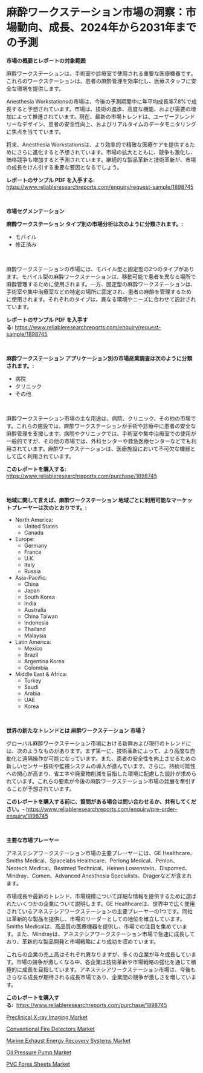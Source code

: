 <p><h1>麻酔ワークステーション市場の洞察：市場動向、成長、2024年から2031年までの予測</h1></p><p><strong>市場の概要とレポートの対象範囲</strong></p>
<p><p>麻酔ワークステーションは、手術室や診療室で使用される重要な医療機器です。これらのワークステーションは、患者の麻酔管理を効率化し、医療スタッフに安全な環境を提供します。</p><p>Anesthesia Workstationsの市場は、今後の予測期間中に年平均成長率7.8%で成長すると予想されています。市場は、技術の進歩、高度な機能、および需要の増加によって推進されています。現在、最新の市場トレンドは、ユーザーフレンドリーなデザイン、患者の安全性向上、およびリアルタイムのデータモニタリングに焦点を当てています。</p><p>将来、Anesthesia Workstationsは、より効率的で精確な医療ケアを提供するためにさらに進化すると予想されています。市場の拡大とともに、競争も激化し、価格競争も増加すると予測されています。継続的な製品革新と技術革新が、市場の成長をけん引する重要な要因となるでしょう。</p></p>
<p><strong>レポートのサンプル PDF を入手する:</strong> <a href="https://www.reliableresearchreports.com/enquiry/request-sample/1898745">https://www.reliableresearchreports.com/enquiry/request-sample/1898745</a></p>
<p>&nbsp;</p>
<p><strong>市場セグメンテーション</strong></p>
<p><strong>麻酔ワークステーション タイプ別の市場分析は次のように分類されます。:</strong></p>
<p><ul><li>モバイル</li><li>修正済み</li></ul></p>
<p>&nbsp;</p>
<p><p>麻酔ワークステーションの市場には、モバイル型と固定型の2つのタイプがあります。モバイル型の麻酔ワークステーションは、移動可能で患者を異なる場所で麻酔管理するために使用されます。一方、固定型の麻酔ワークステーションは、手術室や集中治療室などの特定の場所に固定され、患者の麻酔を管理するために使用されます。それぞれのタイプは、異なる環境やニーズに合わせて設計されています。</p></p>
<p><strong>レポートのサンプル PDF を入手する:</strong>&nbsp;<a href="https://www.reliableresearchreports.com/enquiry/request-sample/1898745">https://www.reliableresearchreports.com/enquiry/request-sample/1898745</a></p>
<p>&nbsp;</p>
<p><strong> 麻酔ワークステーション アプリケーション別の市場産業調査は次のように分類されます。:</strong></p>
<p><ul><li>病院</li><li>クリニック</li><li>その他</li></ul></p>
<p>&nbsp;</p>
<p><p>麻酔ワークステーション市場の主な用途は、病院、クリニック、その他の市場です。これらの施設では、麻酔ワークステーションが手術や診療中に患者の安全な麻酔管理を支援します。病院やクリニックでは、手術室や集中治療室での使用が一般的ですが、その他の市場では、外科センターや救急医療センターなどでも利用されています。麻酔ワークステーションは、医療施設において不可欠な機器として広く利用されています。</p></p>
<p><strong>このレポートを購入する:</strong>&nbsp; <a href="https://www.reliableresearchreports.com/purchase/1898745">https://www.reliableresearchreports.com/purchase/1898745</a></p>
<p>&nbsp;</p>
<p><strong>地域に関して言えば、麻酔ワークステーション 地域ごとに利用可能なマーケットプレーヤーは次のとおりです。:</strong></p>
<p><ul>
    <li>
        North America:
        <ul>
            <li>United States</li>
            <li>Canada</li>
        </ul>
    </li>
    <li>
        Europe:
        <ul>
            <li>Germany</li>
            <li>France</li>
            <li>U.K.</li>
            <li>Italy</li>
            <li>Russia</li>
        </ul>
    </li>
    <li>
        Asia-Pacific:
        <ul>
            <li>China</li>
            <li>Japan</li>
            <li>South Korea</li>
            <li>India</li>
            <li>Australia</li>
            <li>China Taiwan</li>
            <li>Indonesia</li>
            <li>Thailand</li>
            <li>Malaysia</li>
        </ul>
    </li>
    <li>
        Latin America:
        <ul>
            <li>Mexico</li>
            <li>Brazil</li>
            <li>Argentina Korea</li>
            <li>Colombia</li>
        </ul>
    </li>
    <li>
        Middle East & Africa:
        <ul>
            <li>Turkey</li>
            <li>Saudi</li>
            <li>Arabia</li>
            <li>UAE</li>
            <li>Korea</li>
        </ul>
    </li>
    </ul></p>
<p>&nbsp;</p>
<p><strong>世界の新たなトレンドとは 麻酔ワークステーション 市場？</strong></p>
<p><p>グローバル麻酔ワークステーション市場における新興および現行のトレンドには、次のようなものがあります。まず第一に、技術革新によって、より高度な自動化と遠隔操作が可能になっています。また、患者の安全性を向上させるための新しいセンサー技術や監視システムの導入が進んでいます。さらに、持続可能性への関心が高まり、省エネや廃棄物削減を目指した環境に配慮した設計が求められています。これらの要素が今後の麻酔ワークステーション市場の発展を牽引することが予想されています。</p></p>
<p><strong>このレポートを購入する前に、質問がある場合は問い合わせるか、共有してください。</strong>- <a href="https://www.reliableresearchreports.com/enquiry/pre-order-enquiry/1898745">https://www.reliableresearchreports.com/enquiry/pre-order-enquiry/1898745</a></p>
<p>&nbsp;</p>
<p><strong>主要な市場プレーヤー</strong></p>
<p><p>アネステシアワークステーション市場の主要プレーヤーには、GE Healthcare、Smiths Medical、Spacelabs Healthcare、Perlong Medical、Penlon、Neotech Medical、Bestmed Technical、Heinen Lowenstein、Dispomed、Mindray、Comen、Advanced Anesthesia Specialists、Dragerなどが含まれます。</p><p>市場成長や最新のトレンド、市場規模について詳細な情報を提供するために選ばれたいくつかの企業について説明します。GE Healthcareは、世界中で広く使用されているアネステシアワークステーションの主要プレーヤーの1つです。同社は革新的な製品を提供し、市場のリーダーとしての地位を確立しています。Smiths Medicalは、高品質の医療機器を提供し、市場での注目を集めています。また、Mindrayは、アネステシアワークステーション市場で急速に成長しており、革新的な製品開発と市場戦略により成功を収めています。</p><p>これらの企業の売上高はそれぞれ異なりますが、多くの企業が年々成長しています。市場の競争が激しくなる中、各企業は技術革新や市場戦略の強化を通じて積極的に成長を目指しています。アネステシアワークステーション市場は、今後もさらなる成長が期待される成長市場であり、企業間の競争が激しさを増しています。</p></p>
<p><strong>このレポートを購入する:</strong>&nbsp;&nbsp;<a href="https://www.reliableresearchreports.com/purchase/1898745">https://www.reliableresearchreports.com/purchase/1898745</a></p>
<p><p><a href="https://github.com/provorikovar/Market-Research-Report-List-3/blob/main/preclinical-x-ray-imaging-market.md">Preclinical X-ray Imaging Market</a></p><p><a href="https://view.publitas.com/reportprime-1/conventional-fire-detectors-market-research-report-forecasted-for-period-from-2024-2031-by-market-type-market-application-and-region/">Conventional Fire Detectors Market</a></p><p><a href="https://issuu.com/reportprime-2/docs/marine-exhaust-energy-recovery-systems-market-size">Marine Exhaust Energy Recovery Systems Market</a></p><p><a href="https://issuu.com/reportprime-2/docs/oil-pressure-pump-market-size-2030.pptx">Oil Pressure Pump Market</a></p><p><a href="https://skillful-vermicelli-b89.notion.site/PVC-Forex-Sheets-Market-A-Comprehensive-Report-of-its-Market-Share-Growth-Trends-2024-2031-1eae11af205549cb9a11c1680420f5a1">PVC Forex Sheets Market</a></p></p>